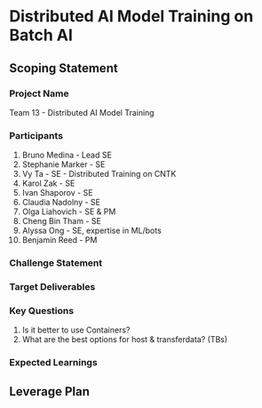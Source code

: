 # Distributed AI Model Training on Batch AI 

## Scoping Statement

### Project Name

Team 13 - Distributed AI Model Training

### Participants

 1. Bruno Medina - Lead SE
 1. Stephanie Marker - SE
 3. Vy Ta - SE - Distributed Training on CNTK
 1. Karol Zak - SE
 1. Ivan Shaporov - SE
 1. Claudia Nadolny - SE
 1. Olga Liahovich - SE & PM
 1. Cheng Bin Tham - SE
 1. Alyssa Ong - SE, expertise in ML/bots
 1. Benjamin Reed - PM

### Challenge Statement

### Target Deliverables

### Key Questions

1. Is it better to use Containers?
1. What are the best options for host & transferdata? (TBs)

### Expected Learnings

## Leverage Plan

###
